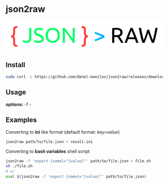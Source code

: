 # json2raw
![json2raw](logo.png?raw=true "json2raw Logo")

## Install
```bash
sudo curl -L https://github.com/denel-manilov/json2raw/releases/download/0.1.0/json2raw -o /usr/local/bin/json2raw
```

## Usage
**options:**
	-f -
## Examples
Converting to **ini** like format (default format: *key=value*)
```bash
json2raw path/to/file.json > result.ini
```
Converting to **bash variables** shell script
```bash
json2raw -f 'export {name}="{value}"' path/to/file.json > file.sh
sh ./file.sh
# or
eval $(json2raw -f 'export {name}="{value}"' path/to/file.json)
```
